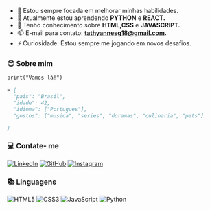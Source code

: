 - 🔭 Estou sempre focada em melhorar minhas habilidades.
- 🌱 Atualmente estou aprendendo **PYTHON** e **REACT.**
- 💬 Tenho conhecimento sobre **HTML,CSS** e **JAVASCRIPT.**
- 📫 E-mail para contato: **tathyannesg18@gmail.com.**
- ⚡ Curiosidade: Estou sempre me jogando em novos desafios.

### 😎 Sobre mim

```p
print("Vamos lá!")

= {
  "pais": "Brasil",
  "idade": 42,
  "idioma": ["Portugues"],
  "gostos": ["musica", "series", "doramas", "culinaria", "pets"]

}
```

### 💻 Contate- me

[![LinkedIn](https://img.shields.io/badge/LinkedIn-0077B5?style=for-the-badge&logo=linkedin&logoColor=white)](https://www.linkedin.com/in/sowza82-tatiane-6a9519273)
[![GitHub](https://img.shields.io/badge/GitHub-100000?style=for-the-badge&logo=github&logoColor=white)](https://github.com/Sowza82)
[![Instagram](https://img.shields.io/badge/-Instagram-%23E4405F?style=for-the-badge&logo=instagram&logoColor=white)](https://www.instagram.com/tathysowza_82/)

### 📚 Linguagens

![HTML5](https://img.shields.io/badge/HTML5-E34F26?style=for-the-badge&logo=html5&logoColor=white)
![CSS3](https://img.shields.io/badge/CSS3-1572B6?style=for-the-badge&logo=css3&logoColor=white)
![JavaScript](https://img.shields.io/badge/JavaScript-F7DF1E?style=for-the-badge&logo=javascript&logoColor=black)
![Python](https://img.shields.io/badge/python-3670A0?style=for-the-badge&logo=python&logoColor=ffdd54)
